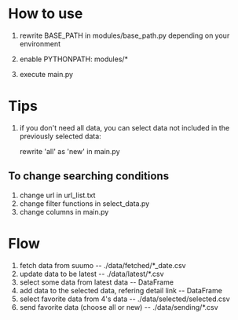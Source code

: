 # How to use
1. rewrite BASE_PATH in modules/base_path.py depending on your environment

2. enable PYTHONPATH: modules/*

3. execute main.py

# Tips
1. if you don't need all data, you can select data not included in the previously selected data:

   rewrite 'all' as 'new' in main.py
   
## To change searching conditions
1. change url in url_list.txt
1. change filter functions in select_data.py
1. change columns in main.py 

# Flow
1. fetch data from suumo -- ./data/fetched/*_date.csv
2. update data to be latest -- ./data/latest/*.csv
3. select some data from latest data -- DataFrame
4. add data to the selected data, refering detail link -- DataFrame
5. select favorite data from 4's data -- ./data/selected/selected.csv
6. send favorite data (choose all or new) -- ./data/sending/*.csv


